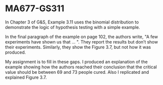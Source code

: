 # MA677-GS311
In Chapter 3 of G&S, Example 3.11 uses the binomial distribution to demonstrate the logic of hypothesis testing with a simple example.

In the final paragraph of the example on page 102, the authors write, "A few experiments have shown us that ... ". They report the results but don’t show their experiments. Similarly, they show the Figure 3.7, but not how it was produced.

My assignment is to fill in these gaps. I produced an explanation of the example showing how the authors reached their conclusion that the critical value should be between 69 and 73 people cured. Also I replicated and explained Figure 3.7.
